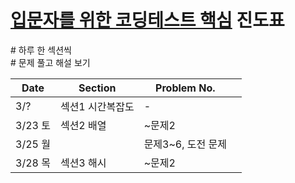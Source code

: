 # [입문자를 위한 코딩테스트 핵심](https://www.inflearn.com/course/temp_330763/dashboard) 진도표

\# 하루 한 섹션씩  
\# 문제 풀고 해설 보기

| Date    | Section          | Problem No.        |     |
| ------- | ---------------- | ------------------ | --- |
| 3/?     | 섹션1 시간복잡도 | -                  |     |
| 3/23 토 | 섹션2 배열       | ~문제2             |     |
| 3/25 월 |                  | 문제3~6, 도전 문제 |     |
| 3/28 목 | 섹션3 해시       | ~문제2             |     |
